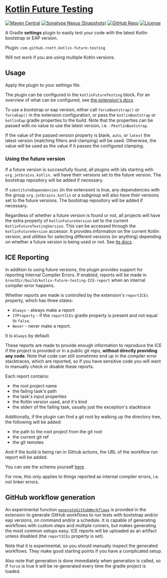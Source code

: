 # [Kotlin Future Testing](https://github.com/rnett/kotlin-future-testing)

[![Maven Central](https://img.shields.io/maven-central/v/com.github.rnett.kotlin-future-testing/kotlin-future-testing)](https://search.maven.org/artifact/com.github.rnett.kotlin-future-testing/kotlin-future-testing)
[![Sonatype Nexus (Snapshots)](https://img.shields.io/nexus/s/com.github.rnett.kotlin-future-testing/kotlin-future-testing?server=https%3A%2F%2Foss.sonatype.org)](https://oss.sonatype.org/content/repositories/snapshots/com/github/rnett/kotlin-future-testing/)
[![GitHub Repo](https://img.shields.io/badge/GitHub-kotlin--future--testing-blue?logo=github)](https://github.com/rnett/kotlin-future-testing)
[![License](https://img.shields.io/badge/License-Apache%202.0-yellowgreen.svg)](https://opensource.org/licenses/Apache-2.0)

[comment]: <> ([![Changelog]&#40;https://img.shields.io/badge/Changelog-CHANGELOG.md-green&#41;]&#40;./CHANGELOG.md#changelog&#41;)

A Gradle **settings** plugin to easily test your code with the latest Kotlin bootstrap or EAP version.

Plugin: `com.github.rnett.kotlin-future-testing`

Will not work if you are using multiple Kotlin versions.

## Usage

Apply the plugin to your settings file.

The plugin can be configured in the `kotlinFutureTesting` block. For an overview of what can be configured,
see [the extension's docs](https://rnett.github.io/kotlin-future-testing/release/-kotlin%20-future%20-testing/com.rnett.future.testing/-kotlin-future-testing-extension/index.html)
.

To use a bootstrap or eap version, either call `forceBootstrap()` or `forceEap()` in the extension configuration, or
pass the `kotlinBootstrap` or `kotlinEap` gradle properties to the build. Note that the properties can be passed with no
value to use the latest version, i.e. `-PkotlinBootstrap`.

If the value of the passed version property is blank, `auto`, or `latest` the latest version (matching filters and
clamping)
will be used. Otherwise, the value will be used as the value if it passes the configured clamping.

### Using the future version

If a future version is successfully found, all plugins with ids starting with `org.jetbrains.kotlin.` will have their
versions set to the future version. The bootstrap repository will be added if necessary.

If `substituteDependencies` (in the extension) is true, any dependencies with the group `org.jetbrains.kotlin` or a
subgroup will also have their versions set to the future versions. The bootstrap repository will be added if necessary.

Regardless of whether a future version is found or not, all projects will have the extra property
of `kotlinFutureVersion` set to the current `KotlinFutureTestingVersion`. This can be accessed through
the `kotlinFutureVersion` accessor. It provides information on the current Kotlin version, and utilities for selecting
different versions (or anything)
depending on whether a future version is being used or not.
See [its docs](https://rnett.github.io/kotlin-future-testing/release/-kotlin%20-future%20-testing/com.rnett.future.testing/-kotlin-future-testing-version/index.html)
.

## ICE Reporting

In addition to using future versions, the plugin provides support for reporting Internal Compiler Errors. If enabled,
reports will be made in `$rootDir/build/kotlin-future-testing-ICE-report` when an internal compiler error happens.

Whether reports are made is controlled by the extension's `reportICEs` property, which has three states:

* `Always` - always make a report
* `IfProperty` - if the `reportICEs` gradle property is present and not equal to `false`.
* `Never` - never make a report.

It is `Always` by default.

These reports are made to provide enough information to reproduce the ICE if the project is provided or in a public git
repo, **without directly providing any code**. Note that code can still sometimes end up in the compiler error
stacktraces, which are reported, so if you have sensitive code you will want to manually check or disable these reports.

Each report contains:

* the root project name
* the failing task's path
* the task's input properties
* the Kotlin version used, and it's kind
* the stderr of the failing task, usually just the exception's stacktrace

Additionally, if the plugin can find a git root by walking up the directory tree, the following will be added:

* the path to the root project from the git root
* the current git ref
* the git remotes

And if the build is being ran in Github actions, the URL of the workflow run report will be added.

You can see the schema
yourself [here](https://github.com/rnett/kotlin-future-testing/blob/main/src/main/kotlin/com/rnett/future/testing/ice/IceListener.kt#L35)
.

For now, this only applies to things reported as internal compiler errors, i.e. not linker errors.

## GitHub workflow generation

An experimental
function [`generateGithubWorkflows`](https://rnett.github.io/kotlin-future-testing/release/-kotlin%20-future%20-testing/com.rnett.future.testing/-kotlin-future-testing-extension/generate-github-workflows.html)
is provided in the extension to generate GitHub workflows to run tests with bootstrap and/or eap versions, on command
and/or a schedule. It is capable of generating workflows with custom steps and multiple runners, but makes generating
the most common setups easy. ICE reports will be uploaded as an artifact unless disabled (the `reportICEs` property is
set).

Note that it is experimental, so you should manually inspect the generated workflows. They make good starting points if
you have a complicated setup.

Also note that generation is done immediately when generation is called, so if `force` is true it will be re-generated
every time the gradle project is loaded.

